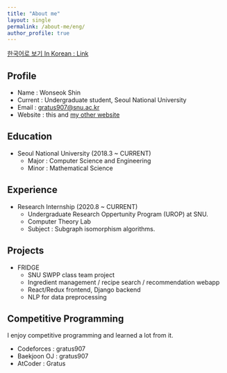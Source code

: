 ```yaml
---
title: "About me"
layout: single
permalink: /about-me/eng/
author_profile: true
---
```

[한국어로 보기 In Korean : Link](/about-me/)
## Profile
- Name : Wonseok Shin
- Current : Undergraduate student, Seoul National University
- Email : gratus907@snu.ac.kr
- Website : this and [my other website](www.gratus907.com)

## Education
- Seoul National University (2018.3 ~ CURRENT)
    - Major : Computer Science and Engineering
    - Minor : Mathematical Science

## Experience
- Research Internship (2020.8 ~ CURRENT)
    - Undergraduate Research Oppertunity Program (UROP) at SNU.
    - Computer Theory Lab
    - Subject : Subgraph isomorphism algorithms.

## Projects
- FRIDGE 
    - SNU SWPP class team project 
    - Ingredient management / recipe search / recommendation webapp
    - React/Redux frontend, Django backend
    - NLP for data preprocessing

## Competitive Programming
I enjoy competitive programming and learned a lot from it.
- Codeforces : gratus907
- Baekjoon OJ : gratus907
- AtCoder : Gratus 